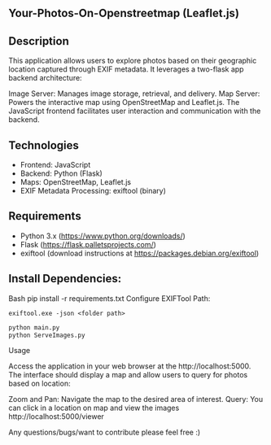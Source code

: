 ## Your-Photos-On-Openstreetmap (Leaflet.js)

Description
-----
This  application allows users to explore photos based on their geographic location captured through EXIF metadata. It leverages a two-flask app backend architecture:

Image Server: Manages image storage, retrieval, and delivery.
Map Server: Powers the interactive map using OpenStreetMap and Leaflet.js.
The JavaScript frontend facilitates user interaction and communication with the backend.

Technologies
----
* Frontend: JavaScript
* Backend: Python (Flask)
* Maps: OpenStreetMap, Leaflet.js
* EXIF Metadata Processing: exiftool (binary)

Requirements
-----
* Python 3.x (https://www.python.org/downloads/)
* Flask (https://flask.palletsprojects.com/)
* exiftool (download instructions at https://packages.debian.org/exiftool)

Install Dependencies:
----
Bash
pip install -r requirements.txt
Configure EXIFTool Path:


``` shell
exiftool.exe -json <folder path>
```

``` Bash
python main.py
python ServeImages.py
```
Usage

Access the application in your web browser at the http://localhost:5000. The interface should display a map and allow users to query for photos based on location:

Zoom and Pan: Navigate the map to the desired area of interest.
Query: You can click in a location on map and view the images http://localhost:5000/viewer

Any questions/bugs/want to contribute please feel free :)